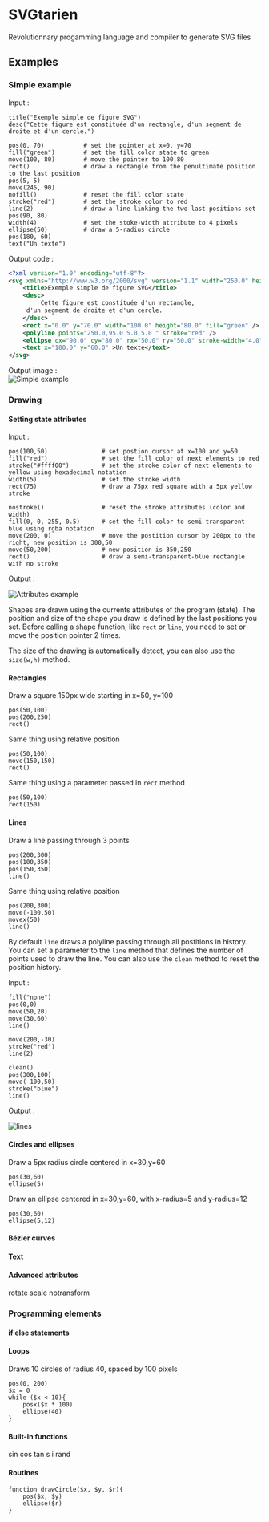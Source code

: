 # SVGtarien
Revolutionnary progamming language and compiler to generate SVG files

## Examples

### Simple example

Input :
```
title("Exemple simple de figure SVG")
desc("Cette figure est constituée d'un rectangle, d'un segment de droite et d'un cercle.")

pos(0, 70)           # set the pointer at x=0, y=70
fill("green")        # set the fill color state to green
move(100, 80)        # move the pointer to 100,80
rect()               # draw a rectangle from the penultimate position to the last position
pos(5, 5)
move(245, 90)
nofill()             # reset the fill color state
stroke("red")        # set the stroke color to red
line(2)	             # draw a line linking the two last positions set
pos(90, 80)
width(4)             # set the stoke-width attribute to 4 pixels
ellipse(50)          # draw a 5-radius circle
pos(180, 60)
text("Un texte")
```

Output code :
```xml
<?xml version="1.0" encoding="utf-8"?>
<svg xmlns="http://www.w3.org/2000/svg" version="1.1" width="250.0" height="150.0">
    <title>Exemple simple de figure SVG</title>
    <desc>
         Cette figure est constituée d'un rectangle,
	 d'un segment de droite et d'un cercle.
    </desc>
    <rect x="0.0" y="70.0" width="100.0" height="80.0" fill="green" />
    <polyline points="250.0,95.0 5.0,5.0 " stroke="red" />
    <ellipse cx="90.0" cy="80.0" rx="50.0" ry="50.0" stroke-width="4.0" stroke="red" />
    <text x="180.0" y="60.0" >Un texte</text>
</svg>
```

Output image :  
![Simple example](http://svgshare.com/i/ek.svg)

### Drawing

#### Setting state attributes

Input :
```
pos(100,50)               # set postion cursor at x=100 and y=50
fill("red")               # set the fill color of next elements to red
stroke("#ffff00")         # set the stroke color of next elements to yellow using hexadecimal notation
width(5)                  # set the stroke width
rect(75)                  # draw a 75px red square with a 5px yellow stroke

nostroke()                # reset the stroke attributes (color and width)
fill(0, 0, 255, 0.5)      # set the fill color to semi-transparent-blue using rgba notation
move(200, 0)              # move the postition cursor by 200px to the right, new position is 300,50
move(50,200)              # new position is 350,250
rect()                    # draw a semi-transparent-blue rectangle with no stroke
```

Output :  

![Attributes example](http://svgshare.com/i/fq.svg)

Shapes are drawn using the currents attributes of the program (state).
The position and size of the shape you draw is defined by the last positions you set.
Before calling a shape function, like `rect` or `line`, you need to set or move the position pointer 2 times.

The size of the drawing is automatically detect, you can also use the `size(w,h)` method.

#### Rectangles

Draw a square 150px wide starting in x=50, y=100  
```
pos(50,100)
pos(200,250)
rect()
```
Same thing using relative position
```
pos(50,100)
move(150,150)
rect()
```
Same thing using a parameter passed in `rect` method
```
pos(50,100)
rect(150)
```

#### Lines

Draw à line passing through 3 points
```
pos(200,300)
pos(100,350)
pos(150,350)
line()
```
Same thing using relative position
```
pos(200,300)
move(-100,50)
movex(50)
line()
```

By default `line` draws a polyline passing through all postitions in history. You can set a parameter to the `line` method that defines the number of points used to draw the line. You can also use the `clean` method to reset the position history.

Input :
```
fill("none")
pos(0,0)
move(50,20)
move(30,60)
line()

move(200,-30)
stroke("red")
line(2)

clean()
pos(300,100)
move(-100,50)
stroke("blue")
line()
```

Output :  

![lines](http://svgshare.com/i/gH.svg)

#### Circles and ellipses

Draw a 5px radius circle centered in x=30,y=60
```
pos(30,60)
ellipse(5)
```
Draw an ellipse centered in x=30,y=60, with x-radius=5 and y-radius=12
```
pos(30,60)
ellipse(5,12)
```

#### Bézier curves

#### Text

#### Advanced attributes

rotate
scale
notransform

### Programming elements

#### if else statements

#### Loops

Draws 10 circles of radius 40, spaced by 100 pixels
```
pos(0, 200)
$x = 0
while ($x < 10){
	posx($x * 100)
	ellipse(40)
}
```

#### Built-in functions

sin cos tan s i rand

#### Routines
 
```
function drawCircle($x, $y, $r){
	pos($x, $y)
	ellipse($r)
}
```
